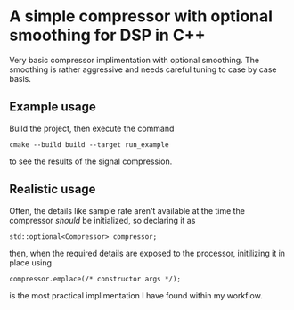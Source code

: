 # A simple compressor with optional smoothing for DSP in C++
Very basic compressor implimentation with optional smoothing. The smoothing is rather aggressive and needs careful tuning to case by case basis.

## Example usage

Build the project, then execute the command 
```
cmake --build build --target run_example
```
to see the results of the signal compression.


## Realistic usage
Often, the details like sample rate aren't available at the time the compressor *should* be initialized, so declaring it as 
``` 
std::optional<Compressor> compressor;
```
then, when the required details are exposed to the processor, initilizing it in place using 
```
compressor.emplace(/* constructor args */);
```
is the most practical implimentation I have found within my workflow.